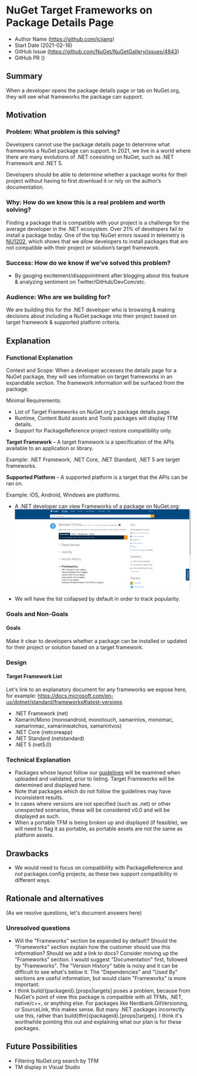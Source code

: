 # NuGet Target Frameworks on Package Details Page

- Author Name (https://github.com/jcjiang)
- Start Date (2021-02-16)
- GitHub Issue (https://github.com/NuGet/NuGetGallery/issues/4843)
- GitHub PR ()

## Summary

When a developer opens the package details page or tab on NuGet.org, they will see what frameworks the package can support. 

## Motivation

### Problem: What problem is this solving? 

Developers cannot use the package details page to determine what frameworks a NuGet package can support. In 2021, we live in a world where there are many evolutions of .NET coexisting on NuGet, such as .NET Framework and .NET 5.

Developers should be able to determine whether a package works for their project without having to first download it or rely on the author’s documentation. 

### Why: How do we know this is a real problem and worth solving? 

Finding a package that is compatible with your project is a challenge for the average developer in the .NET ecosystem. Over 21% of developers fail to install a package today. One of the top NuGet errors issued in telemetry is [NU1202](https://docs.microsoft.com/en-us/nuget/reference/errors-and-warnings/nu1202), which shows that we allow developers to install packages that are not compatible with their project or solution’s target framework. 

### Success: How do we know if we’ve solved this problem? 

- By gauging excitement/disappointment after blogging about this feature & analyzing sentiment on Twitter/GitHub/DevCom/etc. 

### Audience: Who are we building for? 

We are building this for the .NET developer who is browsing & making decisions about including a NuGet package into their project based on target framework & supported platform criteria. 

## Explanation

### Functional Explanation

Context and Scope: When a developer accesses the details page for a NuGet package, they will see information on target frameworks in an expandable section. The framework information will be surfaced from the package.

Minimal Requirements:
- List of Target Frameworks on NuGet.org's package details page.
- Runtime, Content Build assets and Tools packages will display TFM details.
- Support for PackageReference project restore compatibility only.

**Target Framework** – A target framework is a specification of the APIs available to an application or library. 

Example: .NET Framework, .NET Core, .NET Standard, .NET 5 are target frameworks. 

**Supported Platform** – A supported platform is a target that the APIs can be ran on. 

Example: iOS, Android, Windows are platforms. 

- A .NET developer can view Frameworks of a package on NuGet.org: 
![](../../meta/resources/NuGet.orgTFMs/PackageDetailsWithTFMs.png)

- We will have the list collapsed by default in order to track popularity.

### Goals and Non-Goals 

#### Goals 

Make it clear to developers whether a package can be installed or updated for their project or solution based on a target framework. 


### Design 

#### Target Framework List 

Let's link to an explanatory document for any frameworks we expose here, for example: https://docs.microsoft.com/en-us/dotnet/standard/frameworks#latest-versions
- .NET Framework (net) 
- Xamarin/Mono (monoandroid, monotouch, xamarinios, monomac, xamarinmac, xamarinwatchos, xamarintvos) 
- .NET Core (netcoreapp) 
- .NET Standard (netstandard) 
- .NET 5 (net5.0) 

### Technical Explanation
- Packages whose layout follow our [guidelines](https://docs.microsoft.com/en-us/nuget/create-packages/supporting-multiple-target-frameworks) will be examined when uploaded and validated, prior to listing. Target Frameworks will be determined and displayed here.
- Note that packages which do not follow the guidelines may have inconsistent results.
- In cases where versions are not specified (such as .net) or other unexpected scenarios, these will be considered v0.0 and will be displayed as such. 
- When a portable TFM is being broken up and displayed (if feasible), we will need to flag it as portable, as portable assets are not the same as platform assets.

## Drawbacks
- We would need to focus on compatibility with PackageReference and not packages.config projects, as these two support compatibility in different ways.

## Rationale and alternatives
(As we resolve questions, let's document answers here)

### Unresolved questions

- Will the "Frameworks" section be expanded by default? Should the "Frameworks" section explain how the customer should use this information? Should we add a link to docs? Consider moving up the "Frameworks" section. I would suggest "Documentation" first, followed by "Frameworks". The "Version History" table is noisy and it can be difficult to see what's below it. The "Dependencies" and "Used By" sections are useful information, but would claim "Frameworks" is more important.
- I think build/{packageid}.[props|targets] poses a problem, because from NuGet's point of view this package is compatible with all TFMs, .NET, native/c++, or anything else. For packages like Nerdbank.GitVersioning, or SourceLink, this makes sense. But many .NET packages incorrectly use this, rather than build\{tfm}\{packageid}.[props|targets]. I think it's worthwhile pointing this out and explaining what our plan is for these packages.

## Future Possibilities

- Filtering NuGet.org search by TFM
- TM display in Visual Studio
